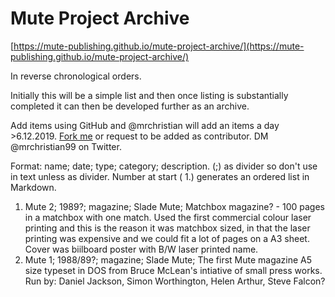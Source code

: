 # Mute Project Archive

[https://mute-publishing.github.io/mute-project-archive/](https://mute-publishing.github.io/mute-project-archive/)

In reverse chronological orders.

Initially this will be a simple list and then once listing is substantially completed it can then be developed further as an archive.

Add items using GitHub and @mrchristian will add an items a day >6.12.2019. [Fork me](https://github.com/Mute-Publishing/mute-project-archive/) or request to be added as contributor. DM @mrchristian99 on Twitter.

Format: name; date; type; category; description. (;) as divider so don't use in text unless as divider. Number at start ( 1.) generates an ordered list in Markdown.

 1. Mute 2; 1989?; magazine; Slade Mute; Matchbox magazine? - 100 pages in a matchbox with one match. Used the first commercial colour laser printing and this is the reason it was matchbox sized, in that the laser printing was expensive and we could fit a lot of pages on a A3 sheet. Cover was biilboard poster with B/W laser printed name.
 1. Mute 1; 1988/89?; magazine; Slade Mute; The first Mute magazine A5 size typeset in DOS from Bruce McLean's intiative of small press works. Run by: Daniel Jackson, Simon Worthington, Helen Arthur, Steve Falcon?
